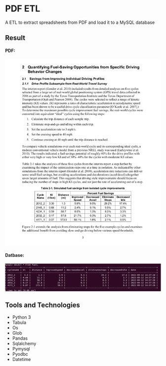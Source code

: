 # PDF ETL
A ETL to extract spreadsheets from PDF and load it to a MySQL database
## Result
#### PDF:
![alt text](https://github.com/CAG9/PDF-ETL/blob/main/PDFspreadsheet.png)
#### Datbase:
![alt text](https://github.com/CAG9/PDF-ETL/blob/main/db-result.png)


## Tools and Technologies
- Python 3
- Tabula
- Os
- Glob
- Pandas
- Sqlalchemy 
- Pymysql
- Pyodbc
- Datetime 
